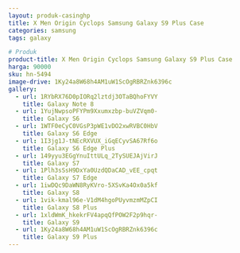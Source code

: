 ```yaml
---
layout: produk-casinghp
title: X Men Origin Cyclops Samsung Galaxy S9 Plus Case
categories: samsung
tags: galaxy

# Produk
product-title: X Men Origin Cyclops Samsung Galaxy S9 Plus Case
harga: 90000
sku: hn-5494
image-drive: 1Ky24a8W68h4AM1uW1ScOgRBRZnk6396c
gallery:
  - url: 1RYbRX76D0pIORq2lztdj3OTaBQhoFYVY
    title: Galaxy Note 8
  - url: 1YujNwpsoPFYPm9Xxumxzbp-buVZVqm0-
    title: Galaxy S6
  - url: 1WTF0eCyC0VGsP3pWE1vDO2xwRVBC0HbV
    title: Galaxy S6 Edge
  - url: 1I3jg1J-tNEcRXVUX_iGqECyvSA67Rf6o
    title: Galaxy S6 Edge Plus
  - url: 149yyu3EGgYnuIttULq_2TySUEJAjVirJ
    title: Galaxy S7
  - url: 1Plh3sSsH9DxYa0UzdQDaCAD_vEE_cpqt
    title: Galaxy S7 Edge
  - url: 1iwDQc9DaWN8RyKVro-5XSvKa4Ox0a5kf
    title: Galaxy S8
  - url: 1vik-kmal96e-V1dM4hgoPUyvmzmMZpCI
    title: Galaxy S8 Plus
  - url: 1xldWmK_hkekrFV4apqQfPOW2F2p9hqr-
    title: Galaxy S9
  - url: 1Ky24a8W68h4AM1uW1ScOgRBRZnk6396c
    title: Galaxy S9 Plus
---
```

